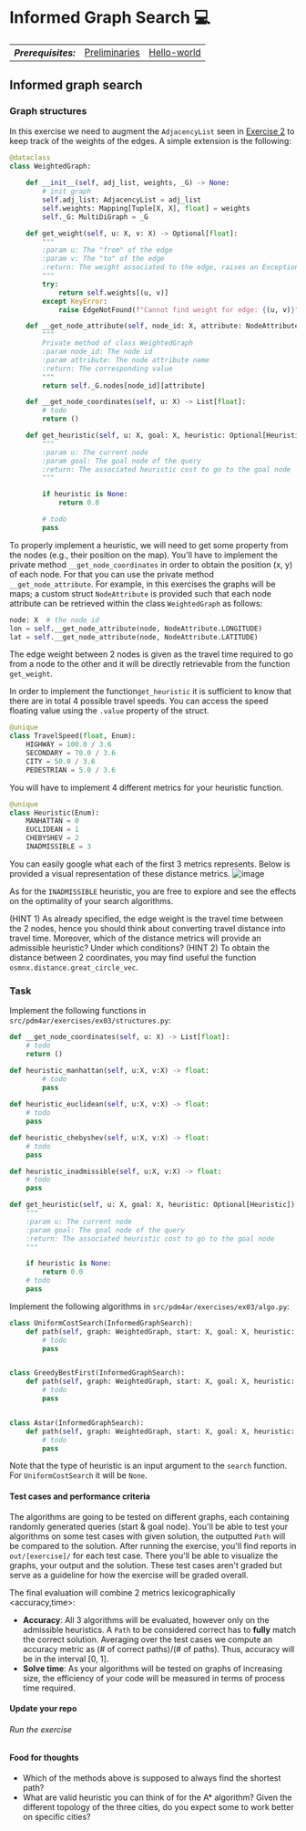 # Informed Graph Search :computer:

<table>
  <tr>
    <th><i>Prerequisites:</i></th><td><a href="./00-preliminaries.html" target="_top">Preliminaries</a></td><td><a href="./01-hello-world.html" target="_top">Hello-world</a></td>
  </tr>
</table>

## Informed graph search

### Graph structures

In this exercise we need to augment the `AdjacencyList` seen in <a href="./02-graphsearch.html" target="_top">Exercise
2</a>
to keep track of the weights of the edges. A simple extension is the following:

```python
@dataclass
class WeightedGraph:
    
    def __init__(self, adj_list, weights, _G) -> None:
        # init graph
        self.adj_list: AdjacencyList = adj_list
        self.weights: Mapping[Tuple[X, X], float] = weights
        self._G: MultiDiGraph = _G

    def get_weight(self, u: X, v: X) -> Optional[float]:
        """
        :param u: The "from" of the edge
        :param v: The "to" of the edge
        :return: The weight associated to the edge, raises an Exception if the edge does not exist
        """
        try:
            return self.weights[(u, v)]
        except KeyError:
            raise EdgeNotFound(f"Cannot find weight for edge: {(u, v)}")

    def __get_node_attribute(self, node_id: X, attribute: NodeAttribute) -> Any:
        """
        Private method of class WeightedGraph
        :param node_id: The node id
        :param attribute: The node attribute name
        :return: The corresponding value
        """
        return self._G.nodes[node_id][attribute]

    def __get_node_coordinates(self, u: X) -> List[float]:
        # todo
        return ()

    def get_heuristic(self, u: X, goal: X, heuristic: Optional[Heuristic]) -> float:
        """
        :param u: The current node
        :param goal: The goal node of the query
        :return: The associated heuristic cost to go to the goal node
        """

        if heuristic is None:
            return 0.0

        # todo 
        pass
```

To properly implement a heuristic, we will need to get some property from the nodes (e.g., their position on the map). You'll have to implement the private method `__get_node_coordinates` in order to obtain the position (x, y) of each node.
For that you can use the private method `__get_node_attribute`. For example, in this exercises the graphs will be maps; a custom struct `NodeAttribute` is provided such that each node attribute can be retrieved within the class `WeightedGraph` as follows:

```python
node: X  # the node id
lon = self.__get_node_attribute(node, NodeAttribute.LONGITUDE)
lat = self.__get_node_attribute(node, NodeAttribute.LATITUDE)
```

The edge weight between 2 nodes is given as the travel time required to go from a node to the other and it will be directly retrievable from the function `get_weight`.

In order to implement the function`get_heuristic` it is sufficient to know that there are in total 4 possible travel speeds. You can access the speed floating value using the `.value` property of the struct.
```python
@unique
class TravelSpeed(float, Enum):
    HIGHWAY = 100.0 / 3.6
    SECONDARY = 70.0 / 3.6
    CITY = 50.0 / 3.6
    PEDESTRIAN = 5.0 / 3.6
```

You will have to implement 4 different metrics for your heuristic function. 
```python
@unique
class Heuristic(Enum):
    MANHATTAN = 0
    EUCLIDEAN = 1
    CHEBYSHEV = 2
    INADMISSIBLE = 3
```
You can easily google what each of the first 3 metrics represents. Below is provided a visual representation of these distance metrics.
![image](https://miro.medium.com/max/1220/0*WrVc0CpxoStXpACy.png)

As for the `INADMISSIBLE` heuristic, you are free to explore and see the effects on the optimality of your search algorithms.

(HINT 1) As already specified, the edge weight is the travel time between the 2 nodes, hence you should think about converting travel distance into travel time. Moreover, which of the distance metrics will provide an admissible heuristic? Under which conditions?
(HINT 2) To obtain the distance between 2 coordinates, you may find useful the function `osmnx.distance.great_circle_vec`.


### Task

Implement the following functions in `src/pdm4ar/exercises/ex03/structures.py`:

```python
def __get_node_coordinates(self, u: X) -> List[float]:
    # todo
    return ()

def heuristic_manhattan(self, u:X, v:X) -> float:
        # todo
        pass
    
def heuristic_euclidean(self, u:X, v:X) -> float:
    # todo
    pass

def heuristic_chebyshev(self, u:X, v:X) -> float:
    # todo
    pass

def heuristic_inadmissible(self, u:X, v:X) -> float:
    # todo
    pass

def get_heuristic(self, u: X, goal: X, heuristic: Optional[Heuristic]) -> float:
    """
    :param u: The current node
    :param goal: The goal node of the query
    :return: The associated heuristic cost to go to the goal node
    """

    if heuristic is None:
        return 0.0
    # todo 
    pass


```

Implement the following algorithms in `src/pdm4ar/exercises/ex03/algo.py`:

```python
class UniformCostSearch(InformedGraphSearch):
    def path(self, graph: WeightedGraph, start: X, goal: X, heuristic: Optional[Heuristic]) -> Optional[List[X]]:
        # todo
        pass


class GreedyBestFirst(InformedGraphSearch):
    def path(self, graph: WeightedGraph, start: X, goal: X, heuristic: Optional[Heuristic]) -> Optional[List[X]]:
        # todo
        pass


class Astar(InformedGraphSearch):
    def path(self, graph: WeightedGraph, start: X, goal: X, heuristic: Optional[Heuristic]) -> Optional[List[X]]:
        # todo
        pass
```

Note that the type of heuristic is an input argument to the `search` function. For `UniformCostSearch` it will be `None`.


#### Test cases and performance criteria

The algorithms are going to be tested on different graphs, each containing randomly generated queries (start &
goal node).
You'll be able to test your algorithms on some test cases with given solution, the outputted `Path` will be compared to the solution. 
After running the exercise, you'll find reports in `out/[exercise]/` for each test case. There you'll be able to visualize the graphs, your output and the solution. These test cases aren't graded but serve as a guideline for how the exercise will be graded overall.

The final evaluation will combine 2 metrics lexicographically <accuracy,time>:
* **Accuracy**: All 3 algorithms will be evaluated, however only on the admissible heuristics. A `Path` to be considered correct has to **fully** match the correct solution. Averaging over the test cases we compute an accuracy metric as (# of correct paths)/(# of paths). Thus, accuracy will be in the interval [0, 1].
* **Solve time**: As your algorithms will be tested on graphs of increasing size, the efficiency of your code will be measured in terms of process time required.

#### Update your repo



###### Run the exercise



#### Food for thoughts

* Which of the methods above is supposed to always find the shortest path?
* What are valid heuristic you can think of for the A* algorithm? Given the different topology of the three cities, do you expect some to work better on specific cities?
